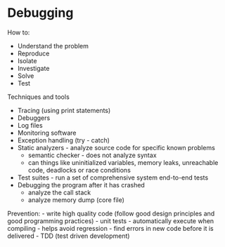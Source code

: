 # Debugging

How to:
- Understand the problem
- Reproduce
- Isolate
- Investigate
- Solve
- Test

Techniques and tools
- Tracing (using print statements)
- Debuggers
- Log files
- Monitoring software
- Exception handling (try - catch)
- Static analyzers - analyze source code for specific known problems
    - semantic checker - does not analyze syntax
    - can things like uninitialized variables, memory leaks, unreachable code, deadlocks or race conditions
- Test suites - run a set of comprehensive system end-to-end tests
- Debugging the program after it has crashed
    - analyze the call stack
    - analyze memory dump (core file)

Prevention:
    - write high quality code (follow good design principles and good programming practices)
    - unit tests - automatically execute when compiling
        - helps avoid regression
        - find errors in new code before it is delivered
        - TDD (test driven development)
